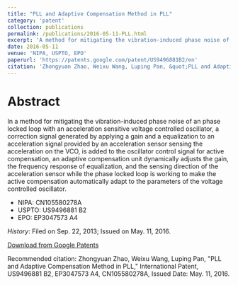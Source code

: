 ```yaml
---
title: "PLL and Adaptive Compensation Method in PLL"
category: 'patent'
collection: publications
permalink: /publications/2016-05-11-PLL.html
excerpt: 'A method for mitigating the vibration-induced phase noise of an phase locked loop with an acceleration sensitive voltage controlled oscillator.'
date: 2016-05-11
venue: 'NIPA, USPTO, EPO'
paperurl: 'https://patents.google.com/patent/US9496881B2/en'
citation: 'Zhongyuan Zhao, Weixu Wang, Luping Pan, &quot;PLL and Adaptive Compensation Method in PLL,&quot; <i>International Patent</i>, US9496881 B2, EP3047573 A4, CN105580278A, Issued Date: May. 11, 2016.'
---
```


Abstract
===
In a method for mitigating the vibration-induced phase noise of an phase locked loop with an acceleration sensitive voltage controlled oscillator, a correction signal generated by applying a gain and a equalization to an acceleration signal provided by an acceleration sensor sensing the acceleration on the VCO, is added to the oscillator control signal for active compensation, an adaptive compensation unit dynamically adjusts the gain, the frequency response of equalization, and the sensing direction of the acceleration sensor while the phase locked loop is working to make the active compensation automatically adapt to the parameters of the voltage controlled oscillator.

* NIPA: CN105580278A
* USPTO: US9496881 B2
* EPO: EP3047573 A4

_History_: Filed on Sep. 22, 2013; Issued on May. 11, 2016.

[Download from Google Patents](https://patentimages.storage.googleapis.com/39/40/f8/3124c501c9a161/US9496881.pdf)

Recommended citation: Zhongyuan Zhao, Weixu Wang, Luping Pan, "PLL and Adaptive Compensation Method in PLL," International Patent, US9496881 B2, EP3047573 A4, CN105580278A, Issued Date: May. 11, 2016.